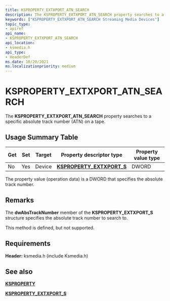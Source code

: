 ```yaml
---
title: KSPROPERTY_EXTXPORT_ATN_SEARCH
description: The KSPROPERTY_EXTXPORT_ATN_SEARCH property searches to a specific absolute track number (ATN) on a tape.
keywords: ["KSPROPERTY_EXTXPORT_ATN_SEARCH Streaming Media Devices"]
topic_type:
- apiref
api_name:
- KSPROPERTY_EXTXPORT_ATN_SEARCH
api_location:
- ksmedia.h
api_type:
- HeaderDef
ms.date: 10/20/2021
ms.localizationpriority: medium
---
```


# KSPROPERTY_EXTXPORT_ATN_SEARCH

The **KSPROPERTY_EXTXPORT_ATN_SEARCH** property searches to a specific absolute track number (ATN) on a tape.

## Usage Summary Table

| Get | Set | Target | Property descriptor type      | Property value type |
|-----|-----|--------|-------------------------------|---------------------|
| No  | Yes | Device | [**KSPROPERTY_EXTXPORT_S**](/windows-hardware/drivers/ddi/ksmedia/ns-ksmedia-ksproperty_extxport_s) | DWORD               |

The property value (operation data) is a DWORD that specifies the absolute track number.

## Remarks

The **dwAbsTrackNumber** member of the **KSPROPERTY_EXTXPORT_S** structure specifies the absolute track number to search to.

This method is defined, but not supported.

## Requirements

**Header:** ksmedia.h (include Ksmedia.h)

## See also

[**KSPROPERTY**](ksproperty-structure.md)

[**KSPROPERTY_EXTXPORT_S**](/windows-hardware/drivers/ddi/ksmedia/ns-ksmedia-ksproperty_extxport_s)
